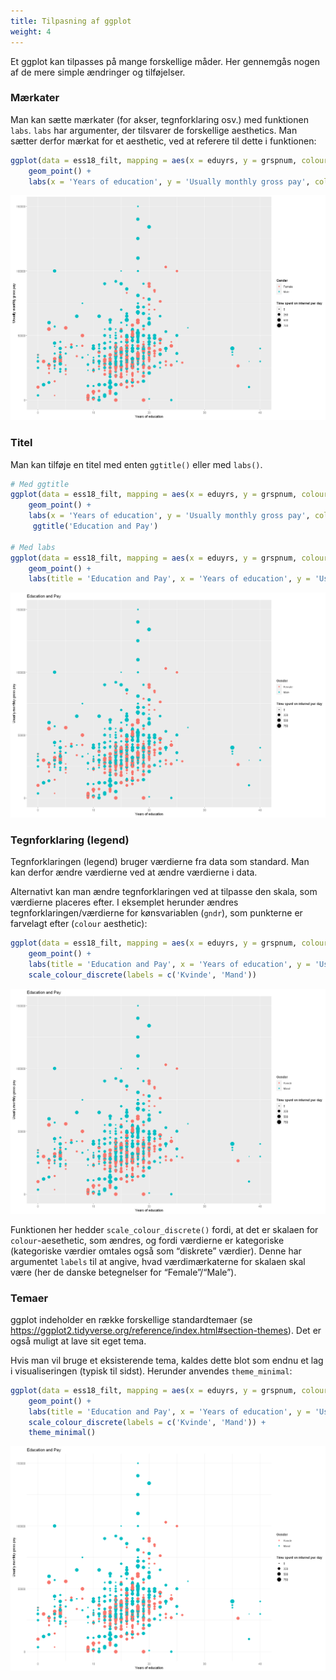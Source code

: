 ```yaml
---
title: Tilpasning af ggplot
weight: 4
---
```

Et ggplot kan tilpasses på mange forskellige måder. Her gennemgås nogen
af de mere simple ændringer og tilføjelser.

### Mærkater

Man kan sætte mærkater (for akser, tegnforklaring osv.) med funktionen
`labs`. `labs` har argumenter, der tilsvarer de forskellige aesthetics.
Man sætter derfor mærkat for et aesthetic, ved at referere til dette i
funktionen:

``` r
ggplot(data = ess18_filt, mapping = aes(x = eduyrs, y = grspnum, colour = gndr, size = netustm)) +
    geom_point() + 
    labs(x = 'Years of education', y = 'Usually monthly gross pay', colour = 'Gender', size = 'Time spent on internet per day')
```

![png](/output_64_1.png)

### Titel

Man kan tilføje en titel med enten `ggtitle()` eller med `labs()`.

``` r
# Med ggtitle
ggplot(data = ess18_filt, mapping = aes(x = eduyrs, y = grspnum, colour = gndr, size = netustm)) +
    geom_point() + 
    labs(x = 'Years of education', y = 'Usually monthly gross pay', colour = 'Gender', size = 'Time spent on internet per day') + 
     ggtitle('Education and Pay')

# Med labs
ggplot(data = ess18_filt, mapping = aes(x = eduyrs, y = grspnum, colour = gndr, size = netustm)) +
    geom_point() + 
    labs(title = 'Education and Pay', x = 'Years of education', y = 'Usually monthly gross pay', colour = 'Gender', size = 'Time spent on internet per day')
```

![png](/output_67_1.png)

### Tegnforklaring (legend)

Tegnforklaringen (legend) bruger værdierne fra data som standard. Man
kan derfor ændre værdierne ved at ændre værdierne i data.

Alternativt kan man ændre tegnforklaringen ved at tilpasse den skala,
som værdierne placeres efter. I eksemplet herunder ændres
tegnforklaringen/værdierne for kønsvariablen (`gndr`), som punkterne er
farvelagt efter (`colour` aesthetic):

``` r
ggplot(data = ess18_filt, mapping = aes(x = eduyrs, y = grspnum, colour = gndr, size = netustm)) +
    geom_point() + 
    labs(title = 'Education and Pay', x = 'Years of education', y = 'Usually monthly gross pay', colour = 'Gender', size = 'Time spent on internet per day') + 
    scale_colour_discrete(labels = c('Kvinde', 'Mand'))
```

![png](/output_69_1.png)

Funktionen her hedder `scale_colour_discrete()` fordi, at det er skalaen
for `colour`-aesethetic, som ændres, og fordi værdierne er kategoriske
(kategoriske værdier omtales også som “diskrete” værdier). Denne har
argumentet `labels` til at angive, hvad værdimærkaterne for skalaen skal
være (her de danske betegnelser for “Female”/“Male”).

### Temaer

ggplot indeholder en række forskellige standardtemaer (se
https://ggplot2.tidyverse.org/reference/index.html#section-themes). Det
er også muligt at lave sit eget tema.

Hvis man vil bruge et eksisterende tema, kaldes dette blot som endnu et
lag i visualiseringen (typisk til sidst). Herunder anvendes
`theme_minimal`:

``` r
ggplot(data = ess18_filt, mapping = aes(x = eduyrs, y = grspnum, colour = gndr, size = netustm)) +
    geom_point() + 
    labs(title = 'Education and Pay', x = 'Years of education', y = 'Usually monthly gross pay', colour = 'Gender', size = 'Time spent on internet per day') + 
    scale_colour_discrete(labels = c('Kvinde', 'Mand')) + 
    theme_minimal()
```

![png](/output_71_1.png)